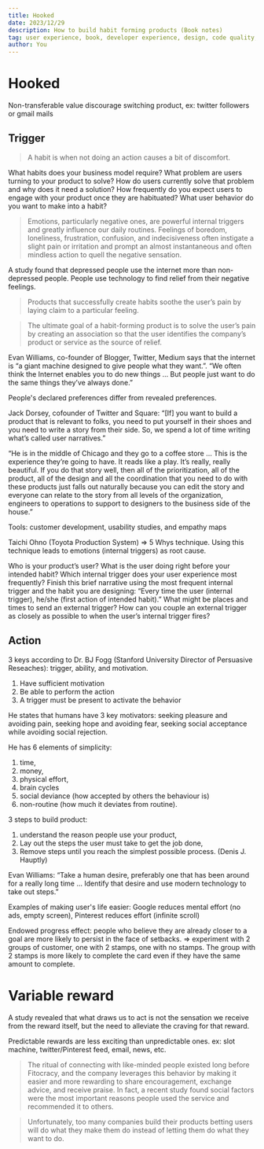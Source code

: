 ```yaml
---
title: Hooked
date: 2023/12/29
description: How to build habit forming products (Book notes)
tag: user experience, book, developer experience, design, code quality, product
author: You
---
```


# Hooked

Non-transferable value discourage switching product, ex: twitter followers or gmail mails

## Trigger

> A habit is when not doing an action causes a bit of discomfort.

What habits does your business model require? What problem are users turning to your product to solve? How do users currently solve that problem and why does it need a solution? How frequently do you expect users to engage with your product once they are habituated? What user behavior do you want to make into a habit?

> Emotions, particularly negative ones, are powerful internal triggers and greatly influence our daily routines. Feelings of boredom, loneliness, frustration, confusion, and indecisiveness often instigate a slight pain or irritation and prompt an almost instantaneous and often mindless action to quell the negative sensation.

A study found that depressed people use the internet more than non-depressed people. People use technology to find relief from their negative feelings.

> Products that successfully create habits soothe the user’s pain by laying claim to a particular feeling.

> The ultimate goal of a habit-forming product is to solve the user’s pain by creating an association so that the user identifies the company’s product or service as the source of relief.

Evan Williams, co-founder of Blogger, Twitter, Medium says that the internet is “a giant machine designed to give people what they want.”. “We often think the Internet enables you to do new things … But people just want to do the same things they’ve always done.”

People's declared preferences differ from revealed preferences.

Jack Dorsey, cofounder of Twitter and Square: “[If] you want to build a product that is relevant to folks, you need to put yourself in their shoes and you need to write a story from their side. So, we spend a lot of time writing what’s called user narratives.”

“He is in the middle of Chicago and they go to a coffee store … This is the experience they’re going to have. It reads like a play. It’s really, really beautiful. If you do that story well, then all of the prioritization, all of the product, all of the design and all the coordination that you need to do with these products just falls out naturally because you can edit the story and everyone can relate to the story from all levels of the organization, engineers to operations to support to designers to the business side of the house.”

Tools: customer development, usability studies, and empathy maps

Taichi Ohno (Toyota Production System) => 5 Whys technique. Using this technique leads to emotions (internal triggers) as root cause.

Who is your product’s user? What is the user doing right before your intended habit? Which internal trigger does your user experience most frequently? Finish this brief narrative using the most frequent internal trigger and the habit you are designing: “Every time the user (internal trigger), he/she (first action of intended habit).” What might be places and times to send an external trigger? How can you couple an external trigger as closely as possible to when the user’s internal trigger fires?

## Action

3 keys according to Dr. BJ Fogg (Stanford University Director of Persuasive Reseaches): trigger, ability, and motivation.

1. Have sufficient motivation
2. Be able to perform the action
3. A trigger must be present to activate the behavior

He states that humans have 3 key motivators: seeking pleasure and avoiding pain, seeking hope and avoiding fear, seeking social acceptance while avoiding social rejection.

He has 6 elements of simplicity:

1. time,
2. money,
3. physical effort,
4. brain cycles
5. social deviance (how accepted by others the behaviour is)
6. non-routine (how much it deviates from routine).

3 steps to build product:

1. understand the reason people use your product,
2. Lay out the steps the user must take to get the job done,
3. Remove steps until you reach the simplest possible process.
   (Denis J. Hauptly)

Evan Williams: “Take a human desire, preferably one that has been around for a really long time … Identify that desire and use modern technology to take out steps.”

Examples of making user's life easier: Google reduces mental effort (no ads, empty screen), Pinterest reduces effort (infinite scroll)

Endowed progress effect: people who believe they are already closer to a goal are more likely to persist in the face of setbacks. => experiment with 2 groups of customer, one with 2 stamps, one with no stamps. The group with 2 stamps is more likely to complete the card even if they have the same amount to complete.

# Variable reward

A study revealed that what draws us to act is not the sensation we receive from the reward itself, but the need to alleviate the craving for that reward.

Predictable rewards are less exciting than unpredictable ones. ex: slot machine, twitter/Pinterest feed, email, news, etc.

> The ritual of connecting with like-minded people existed long before Fitocracy, and the company leverages this behavior by making it easier and more rewarding to share encouragement, exchange advice, and receive praise. In fact, a recent study found social factors were the most important reasons people used the service and recommended it to others.

> Unfortunately, too many companies build their products betting users will do what they make them do instead of letting them do what they want to do.
